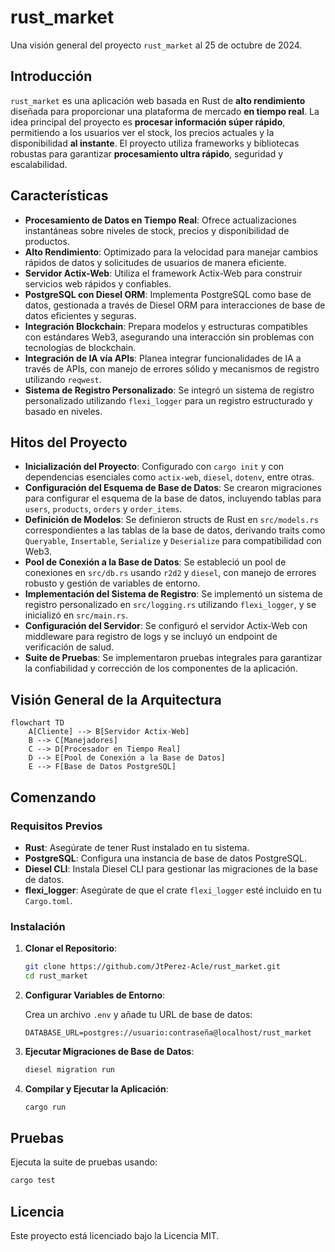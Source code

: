 # rust_market

Una visión general del proyecto `rust_market` al 25 de octubre de 2024.

## Introducción

`rust_market` es una aplicación web basada en Rust de **alto rendimiento** diseñada para proporcionar una plataforma de mercado **en tiempo real**. La idea principal del proyecto es **procesar información súper rápido**, permitiendo a los usuarios ver el stock, los precios actuales y la disponibilidad **al instante**. El proyecto utiliza frameworks y bibliotecas robustas para garantizar **procesamiento ultra rápido**, seguridad y escalabilidad.

## Características

- **Procesamiento de Datos en Tiempo Real**: Ofrece actualizaciones instantáneas sobre niveles de stock, precios y disponibilidad de productos.
- **Alto Rendimiento**: Optimizado para la velocidad para manejar cambios rápidos de datos y solicitudes de usuarios de manera eficiente.
- **Servidor Actix-Web**: Utiliza el framework Actix-Web para construir servicios web rápidos y confiables.
- **PostgreSQL con Diesel ORM**: Implementa PostgreSQL como base de datos, gestionada a través de Diesel ORM para interacciones de base de datos eficientes y seguras.
- **Integración Blockchain**: Prepara modelos y estructuras compatibles con estándares Web3, asegurando una interacción sin problemas con tecnologías de blockchain.
- **Integración de IA vía APIs**: Planea integrar funcionalidades de IA a través de APIs, con manejo de errores sólido y mecanismos de registro utilizando `reqwest`.
- **Sistema de Registro Personalizado**: Se integró un sistema de registro personalizado utilizando `flexi_logger` para un registro estructurado y basado en niveles.

## Hitos del Proyecto

- **Inicialización del Proyecto**: Configurado con `cargo init` y con dependencias esenciales como `actix-web`, `diesel`, `dotenv`, entre otras.
- **Configuración del Esquema de Base de Datos**: Se crearon migraciones para configurar el esquema de la base de datos, incluyendo tablas para `users`, `products`, `orders` y `order_items`.
- **Definición de Modelos**: Se definieron structs de Rust en `src/models.rs` correspondientes a las tablas de la base de datos, derivando traits como `Queryable`, `Insertable`, `Serialize` y `Deserialize` para compatibilidad con Web3.
- **Pool de Conexión a la Base de Datos**: Se estableció un pool de conexiones en `src/db.rs` usando `r2d2` y `diesel`, con manejo de errores robusto y gestión de variables de entorno.
- **Implementación del Sistema de Registro**: Se implementó un sistema de registro personalizado en `src/logging.rs` utilizando `flexi_logger`, y se inicializó en `src/main.rs`.
- **Configuración del Servidor**: Se configuró el servidor Actix-Web con middleware para registro de logs y se incluyó un endpoint de verificación de salud.
- **Suite de Pruebas**: Se implementaron pruebas integrales para garantizar la confiabilidad y corrección de los componentes de la aplicación.

## Visión General de la Arquitectura

```mermaid
flowchart TD
    A[Cliente] --> B[Servidor Actix-Web]
    B --> C[Manejadores]
    C --> D[Procesador en Tiempo Real]
    D --> E[Pool de Conexión a la Base de Datos]
    E --> F[Base de Datos PostgreSQL]
```

## Comenzando

### Requisitos Previos

- **Rust**: Asegúrate de tener Rust instalado en tu sistema.
- **PostgreSQL**: Configura una instancia de base de datos PostgreSQL.
- **Diesel CLI**: Instala Diesel CLI para gestionar las migraciones de la base de datos.
- **flexi_logger**: Asegúrate de que el crate `flexi_logger` esté incluido en tu `Cargo.toml`.

### Instalación

1. **Clonar el Repositorio**:

   ```bash
   git clone https://github.com/JtPerez-Acle/rust_market.git
   cd rust_market
   ```

2. **Configurar Variables de Entorno**:

   Crea un archivo `.env` y añade tu URL de base de datos:

   ```env
   DATABASE_URL=postgres://usuario:contraseña@localhost/rust_market
   ```

3. **Ejecutar Migraciones de Base de Datos**:

   ```bash
   diesel migration run
   ```

4. **Compilar y Ejecutar la Aplicación**:

   ```bash
   cargo run
   ```

## Pruebas

Ejecuta la suite de pruebas usando:

```bash
cargo test
```

## Licencia

Este proyecto está licenciado bajo la Licencia MIT.
